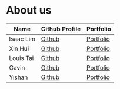# About us
| Name       | Github Profile                         | Portfolio                      |
|------------|----------------------------------------|--------------------------------|
| Isaac Lim  | [Github](https://github.com/isaaclks7) | [Portfolio](team/isaaclks7.md) |
| Xin Hui    | [Github](https://github.com/xhuinn)    | [Portfolio](team/xhuinn.md)    |
| Louis Tai  | [Github](https://github.com/louistaii) | [Portfolio](team/louistaii.md) |
| Gavin      | [Github](https://github.com/tzqgav10)  | [Portfolio](team/tzqgav10.md)  |
| Yishan     | [Github](https://github.com/lys2333)   | [Portfolio](team/lys2333.md)   |
